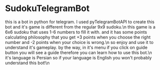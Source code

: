 # SudokuTelegramBot
this is a bot in python for telegram. I used pyTelegramBotAPI to create this bot and it's game is different from the regular 9x9 sudoku.\n
this game is a 6x6 sudoku that uses 1-6 numbers to fill it with. and it has some points calculating philosophy that you get +3 points when you choose the right number and -2 points when your choice is wrong.\n
so enjoy and use it to understand it's gameplay. by the way, in it's menu if you click on guide button you will see a guide therefore you can learn how to use this bot.\n
it's language is Persian so if your language is English you won't probably understand this bot!\n
